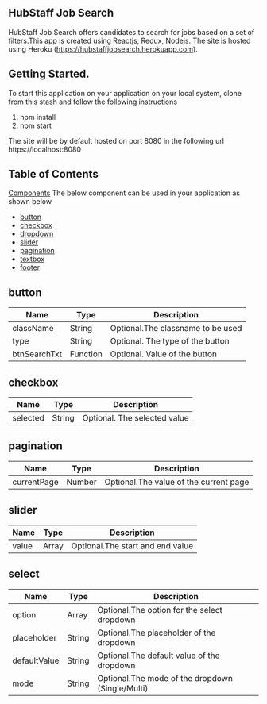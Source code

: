 ## HubStaff Job Search
HubStaff Job Search offers candidates to search for jobs based on
a set of filters.This app is created using Reactjs, Redux, Nodejs.
The site is hosted using Heroku (https://hubstaffjobsearch.herokuapp.com).

## Getting Started.
To start this application on your application on your local system,
clone from this stash and follow the following instructions
1) npm install
2) npm start

The site will be by default hosted on port 8080 in the following url 
https://localhost:8080

## Table of Contents

[Components](#Components)
The below component can be used in your application as shown below
- [button](#button)
- [checkbox](#checkbox)
- [dropdown](#dropdown)
- [slider](#slider)
- [pagination](#pagination)
- [textbox](#textbox)
- [footer](#footer)

## button

| Name  		|	 Type 		|Description   					   |	
| ------------- | ------------- |--------------------------------- |
| className		| String	    |Optional.The classname to be used |
| type		    | String		|Optional. The type of the button  |
| btnSearchTxt	| Function		|Optional. Value of the button     |

## checkbox 

| Name  		|	 Type 		|Description   					   |	
| ------------- | ------------- |--------------------------------- |
| selected		| String	    |Optional. The selected value	   |

## pagination

| Name  		|	 Type 		|Description   					   		|	
| ------------- | ------------- |-------------------------------------- |
| currentPage	| Number	    |Optional.The value of the current page |

## slider

| Name  		|	 Type 		|Description   					   		|	
| ------------- | ------------- |-------------------------------------- |
| value			| Array		    |Optional.The start and end value   	|

## select
| Name  		|	 Type 		|Description   					   							|	
| ------------- | ------------- |-----------------------------------------------------------|
| option		| Array		    |Optional.The option for the select dropdown				|
| placeholder	| String	    |Optional.The placeholder of the dropdown  					|
| defaultValue	| String		|Optional.The default value of the dropdown   				|
| mode			| String	    |Optional.The mode of the dropdown (Single/Multi)			|

